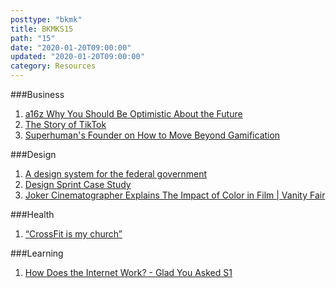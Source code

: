 ```yaml
---
posttype: "bkmk"
title: BKMKS15
path: "15"
date: "2020-01-20T09:00:00"
updated: "2020-01-20T09:00:00"
category: Resources
---
```


###Business

1. [a16z Why You Should Be Optimistic About the Future](https://www.youtube.com/watch?v=UnU5Dikdr2U)
1. [The Story of TikTok](https://www.acquired.fm/episodes/tiktok)
1. [Superhuman's Founder on How to Move Beyond Gamification](https://www.youtube.com/watch?v=zaxAdRlyZQ8)

###Design

1. [A design system for the federal government](https://designsystem.digital.gov/)
1. [Design Sprint Case Study](https://www.youtube.com/watch?v=AIpjJxDbAx0)
1. [Joker Cinematographer Explains The Impact of Color in Film | Vanity Fair](https://www.youtube.com/watch?v=th9pG9Q6Kuo)


###Health
1. [“CrossFit is my church”](https://www.vox.com/the-goods/2018/9/10/17801164/crossfit-soulcycle-religion-church-millennials-casper-ter-kuile)

###Learning
1. [How Does the Internet Work? - Glad You Asked S1](https://www.youtube.com/watch?v=TNQsmPf24go)
